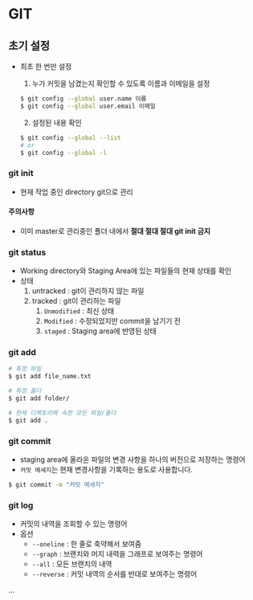 # GIT

## 초기 설정

- 최초 한 번만 설정

  1. 누가 커밋을 남겼는지 확인할 수 있도록 이름과 이메일을 설정

  ```bash
  $ git config --global user.name 이름
  $ git config --global user.email 이메일
  
  ```

  2. 설정된 내용 확인

  ```bash
  $ git config --global --list
  # or
  $ git config --global -l
  ```

### git init

- 현재 작업 중인 directory git으로 관리

#### 주의사항

- 이미 master로 관리중인 폴더 내에서 **절대 절대 절대 git init 금지**

### git status

- Working directory와 Staging Area에 있는 파일들의 현재 상태를 확인
- 상태
  1. untracked : git이 관리하지 않는 파일
  2. tracked : git이 관리하는 파일
     1. `Unmodified` : 최신 상태
     2. `Modified` : 수정되었지만 commit을 남기기 전
     3. `staged` : Staging area에 반영된 상태

### git add

```bash
# 특정 파일
$ git add file_name.txt

# 특정 폴더
$ git add folder/

# 현제 디렉토리에 속한 모든 파일/폴더
$ git add .
```

### git commit

- staging area에 올라온 파일의 변경 사항을 하나의 버전으로 저장하는 명령어
- `커밋 메세지`는 현재 변경사항을 기록하는 용도로 사용합니다.

```bash
$ git commit -m "커밋 메세지"
```

### git log

- 커밋의 내역을 조회할 수 있는 명령어
- 옵션
  - `--oneline` : 한 줄로 축약해서 보여줌
  - `--graph` : 브랜치와 머지 내력을 그래프로 보여주는 명령어
  - `--all` : 모든 브랜치의 내역
  - `--reverse` : 커밋 내역의 순서를 반대로 보여주는 명령어

...

